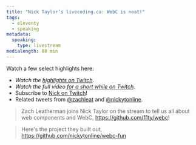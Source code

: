 ```yaml
---
title: "Nick Taylor’s livecoding.ca: WebC is neat!"
tags:
  - eleventy
  - speaking
metadata:
  speaking:
    type: livestream
medialength: 88 min
---
```

Watch a few select highlights here:

<is-land on:visible>
	<template data-island>
		<iframe src="https://player.twitch.tv/?video=1622666476&parent=www.zachleat.com" frameborder="0" allowfullscreen="true" scrolling="no" height="378" width="620"></iframe>
	</template>
</is-land>

* _Watch the [highlights on Twitch](https://www.twitch.tv/videos/1622666476)._
* _Watch the full video [for a short while on Twitch](https://www.twitch.tv/videos/1622305299)._
* Subscribe to [Nick on Twitch](https://www.twitch.tv/nickytonline)!
* Related tweets from [@zachleat](https://twitter.com/zachleat/status/1580267677998026755) and [@nickytonline](https://twitter.com/nickytonline/status/1580252525835350017).

> Zach Leatherman joins Nick Taylor on the stream to tell us all about web components and WebC, https://github.com/11ty/webc!

> Here's the project they built out, https://github.com/nickytonline/webc-fun

